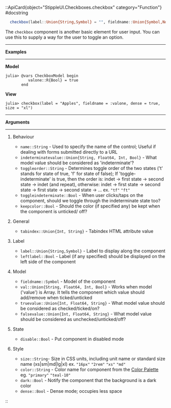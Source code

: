 

::ApiCard{object="StippleUI.Checkboxes.checkbox" category="Function"}
#docstring


```julia
  checkbox(label::Union{String,Symbol} = "", fieldname::Union{Symbol,Nothing} = nothing, args...; kwargs...)
```

The `checkbox` component is another basic element for user input. You can use this to supply a way for the user to toggle an option.

---

**Examples**

---

**Model**

```julia-repl
julia> @vars CheckboxModel begin
          valone::R{Bool} = true
       end
```

**View**

```julia-repl
julia> checkbox(label = "Apples", fieldname = :valone, dense = true, size = "xl")
```

---

**Arguments**

---

1. Behaviour

      * `name::String` - Used to specify the name of the control; Useful if dealing with forms submitted directly to a URL
      * `indeterminatevalue::Union{String, Float64, Int, Bool}` - What model value should be considered as 'indeterminate'?
      * `toggleorder::String` - Determines toggle order of the two states ('t' stands for state of true, 'f' for state of false); If 'toggle-indeterminate' is true, then the order is: indet -> first state -> second state -> indet (and repeat), otherwise: indet -> first state -> second state -> first state -> second state -> ... ex. `"tf"` `"ft"`
      * `toggleindeterminate::Bool` - When user clicks/taps on the component, should we toggle through the indeterminate state too?
      * `keepcolor::Bool` - Should the color (if specified any) be kept when the component is unticked/ off?
2. General

      * `tabindex::Union{Int, String}` - Tabindex HTML attribute value
3. Label

      * `label::Union{String,Symbol}` - Label to display along the component
      * `leftlabel::Bool` - Label (if any specified) should be displayed on the left side of the component
4. Model

      * `fieldname::Symbol` - Model of the component
      * `val::Union{String, Float64, Int, Bool}` - Works when model ('value') is Array. It tells the component which value should add/remove when ticked/unticked
      * `truevalue::Union{Int, Float64, String}` - What model value should be considered as checked/ticked/on?
      * `falsevalue::Union{Int, Float64, String}` - What model value should be considered as unchecked/unticked/off?
5. State

      * `disable::Bool` - Put component in disabled mode
6. Style

      * `size::String`- Size in CSS units, including unit name or standard size name (xs|sm|md|lg|xl) ex. `"16px"` `"2rem"` `"xs"` `"md"`
      * `color::String` - Color name for component from the [Color Palette](https://quasar.dev/style/color-palette) eg. `"primary"` `"teal-10"`
      * `dark::Bool` - Notify the component that the background is a dark color
      * `dense::Bool` - Dense mode; occupies less space

::
